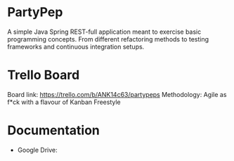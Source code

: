 # PartyPep

A simple Java Spring REST-full application meant to exercise basic programming concepts. From different refactoring methods to testing
frameworks and continuous integration setups.

# Trello Board
Board link: https://trello.com/b/ANK14c63/partypeps
Methodology: Agile as f*ck with a flavour of Kanban Freestyle

# Documentation
 - Google Drive: 
